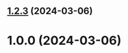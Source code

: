 ## [1.2.3](https://github.com/fknorbutaev/git-extended/compare/1.0.0...1.2.3) (2024-03-06)



# 1.0.0 (2024-03-06)



